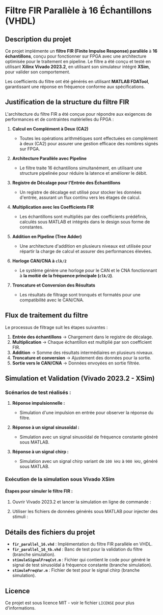 # **Filtre FIR Parallèle à 16 Échantillons (VHDL)**

## **Description du projet**

Ce projet implémente un **filtre FIR (Finite Impulse Response) parallèle** à **16 échantillons**, conçu pour fonctionner sur FPGA avec une architecture optimisée pour le traitement en pipeline. Le filtre a été conçu et testé en utilisant **Xilinx Vivado 2023.2**, en utilisant son simulateur intégré **XSim**, pour valider son comportement.

Les coefficients du filtre ont été générés en utilisant **MATLAB FDATool**, garantissant une réponse en fréquence conforme aux spécifications.

## **Justification de la structure du filtre FIR**

L'architecture du filtre FIR a été conçue pour répondre aux exigences de performances et de contraintes matérielles du FPGA :

1. **Calcul en Complément à Deux (CA2)**  
   - Toutes les opérations arithmétiques sont effectuées en complément à deux (CA2) pour assurer une gestion efficace des nombres signés sur FPGA.

2. **Architecture Parallèle avec Pipeline**  
   - Le filtre traite 16 échantillons simultanément, en utilisant une structure pipelinée pour réduire la latence et améliorer le débit.

3. **Registre de Décalage pour l'Entrée des Échantillons**  
   - Un registre de décalage est utilisé pour stocker les données d'entrée, assurant un flux continu vers les étages de calcul.

4. **Multiplication avec les Coefficients FIR**  
   - Les échantillons sont multipliés par des coefficients prédéfinis, calculés sous MATLAB et intégrés dans le design sous forme de constantes.

5. **Addition en Pipeline (Tree Adder)**  
   - Une architecture d'addition en plusieurs niveaux est utilisée pour répartir la charge de calcul et assurer des performances élevées.

6. **Horloge CAN/CNA à `clk/2`**  
   - Le système génère une horloge pour le CAN et le CNA fonctionnant à **la moitié de la fréquence principale (`clk/2`)**.

7. **Troncature et Conversion des Résultats**  
   - Les résultats de filtrage sont tronqués et formatés pour une compatibilité avec le CAN/CNA.

## **Flux de traitement du filtre**

Le processus de filtrage suit les étapes suivantes :

1. **Entrée des échantillons** → Chargement dans le registre de décalage.
2. **Multiplication** → Chaque échantillon est multiplié par son coefficient FIR.
3. **Addition** → Somme des résultats intermédiaires en plusieurs niveaux.
4. **Troncature et conversion** → Ajustement des données pour la sortie.
5. **Sortie vers le CAN/CNA** → Données envoyées en sortie filtrée.

## **Simulation et Validation (Vivado 2023.2 - XSim)**

### **Scénarios de test réalisés :**

1. **Réponse impulsionnelle :**  
   - Simulation d'une impulsion en entrée pour observer la réponse du filtre.

2. **Réponse à un signal sinusoïdal :**  
   - Simulation avec un signal sinusoïdal de fréquence constante généré sous MATLAB.

3. **Réponse à un signal chirp :**  
   - Simulation avec un signal chirp variant de `100 kHz` à `900 kHz`, généré sous MATLAB.

### **Exécution de la simulation sous Vivado XSim**

#### **Étapes pour simuler le filtre FIR :**

1. Ouvrir Vivado 2023.2 et lancer la simulation en ligne de commande :

2. Utiliser les fichiers de données générés sous MATLAB pour injecter des stimuli :

## **Détails des fichiers du projet**

- **`fir_parallel_16.vhd`** : Implémentation du filtre FIR parallèle en VHDL.
- **`fir_parallel_16_tb.vhd`** : Banc de test pour la validation du filtre (branche simulation).
- **`stimuleSignalFreqCst.m`** : Fichier qui contient le code pour généré le signal de test sinusoïdal à fréquence constante (branche simulation).
- **`stimuleFreqVar.m`** : Fichier de test pour le signal chirp (branche simulation).


## **Licence**

Ce projet est sous licence MIT - voir le fichier `LICENSE` pour plus d'informations.
